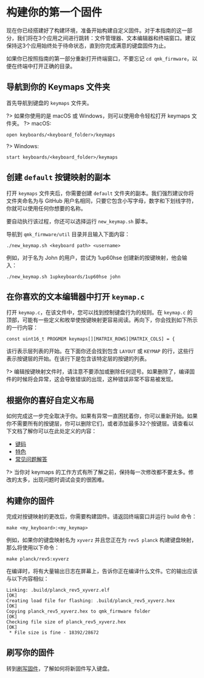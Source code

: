 # 构建你的第一个固件

现在你已经搭建好了构建环境，准备开始构建自定义固件。对于本指南的这一部分，我们将在3个应用之间进行跳转：文件管理器、文本编辑器和终端窗口。建议保持这3个应用始终处于待命状态，直到你完成满意的键盘固件为止。

如果你已按照指南的第一部分重新打开终端窗口，不要忘记 `cd qmk_firmware`，以便在终端中打开正确的目录。

## 导航到你的  Keymaps 文件夹

首先导航到键盘的 `keymaps` 文件夹。

?> 如果你使用的是 macOS 或 Windows，则可以使用命令轻松打开 keymaps 文件夹。
?> macOS:

```
open keyboards/<keyboard_folder>/keymaps
```

?> Windows:

```
start keyboards/<keyboard_folder>/keymaps
```

## 创建 `default` 按键映射的副本

打开 `keymaps` 文件夹后，你需要创建 `default` 文件夹的副本。我们强烈建议你将文件夹命名为与 GitHub 用户名相同，只要它包含小写字母，数字和下划线字符，你就可以使用任何你想要的名称。

要自动执行该过程，你还可以选择运行 `new_keymap.sh` 脚本。

导航到 `qmk_firmware/util` 目录并且输入下面内容：

```
./new_keymap.sh <keyboard path> <username>
```

例如，对于名为 John 的用户，尝试为 1up60hse 创建新的按键映射，他会输入：

```
./new_keymap.sh 1upkeyboards/1up60hse john
```

## 在你喜欢的文本编辑器中打开  `keymap.c`

打开 `keymap.c`，在该文件中，您可以找到控制键盘行为的规则。在 `keymap.c` 的顶部，可能有一些定义和枚举使按键映射更容易阅读。再向下，你会找到如下所示的一行内容：

```
const uint16_t PROGMEM keymaps[][MATRIX_ROWS][MATRIX_COLS] = {
```

该行表示层列表的开始。在下面你还会找到包含 `LAYOUT` 或 `KEYMAP` 的行，这些行表示按键层的开始。在该行下是包含该特定层的按键的列表。

?> 编辑按键映射文件时，请注意不要添加或删除任何逗号。如果删除了，编译固件的时候将会异常，这会导致错误的出现，这种错误非常不容易被发现。

## 根据你的喜好自定义布局

如何完成这一步完全取决于你。如果有异常一直困扰着你，你可以重新开始。如果你不需要所有的按键层，你可以删除它们，或者添加最多32个按键层。请查看以下文档了解你可以在此处定义的内容：

* [键码](keycodes.md)
* [特色](features.md)
* [常见问题解答](faq.md)

?> 当你对 keymaps 的工作方式有所了解之前，保持每一次修改都不要太多。修改的太多，出现问题时调试会变的很困难。

## 构建你的固件

完成对按键映射的更改后，你需要构建固件。请返回终端窗口并运行 build 命令：
```
make <my_keyboard>:<my_keymap>
```
例如，如果你的键盘映射名为 `xyverz` 并且您正在为 `rev5 planck` 构建键盘映射，那么将使用以下命令：
```
make planck/rev5:xyverz
```
在编译时，将有大量输出日志在屏幕上，告诉你正在编译什么文件。它的输出应该与以下内容相似：

```
Linking: .build/planck_rev5_xyverz.elf                                                              [OK]
Creating load file for flashing: .build/planck_rev5_xyverz.hex                                      [OK]
Copying planck_rev5_xyverz.hex to qmk_firmware folder                                               [OK]
Checking file size of planck_rev5_xyverz.hex                                                        [OK]
 * File size is fine - 18392/28672
```

## 刷写你的固件
转到[刷写固件](newbs_flashing.md)，了解如何将新固件写入键盘。